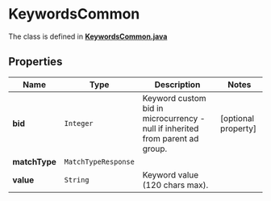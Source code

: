 

# KeywordsCommon

The class is defined in **[KeywordsCommon.java](../../src/main/java/org/openapitools/model/KeywordsCommon.java)**

## Properties

Name | Type | Description | Notes
------------ | ------------- | ------------- | -------------
**bid** | `Integer` | Keyword custom bid in microcurrency - null if inherited from parent ad group. |  [optional property]
**matchType** | `MatchTypeResponse` |  | 
**value** | `String` | Keyword value (120 chars max). | 





